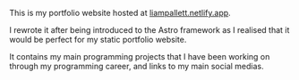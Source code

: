 This is my portfolio website hosted at [liampallett.netlify.app](liampallett.netlify.app). 

I rewrote it after being introduced to the Astro framework as I realised that it would be perfect for my static portfolio website. 

It contains my main programming projects that I have been working on through my programming career, and links to my main social medias.
